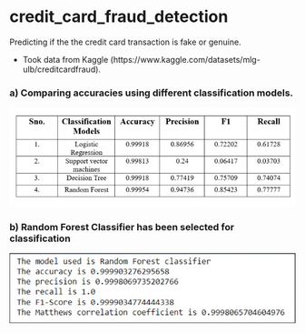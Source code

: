 # credit_card_fraud_detection
<!-- <p align="left">
  <img src="https://github.com/ChandnaM/picture/blob/main/amexlogo1.png" width="300px">
</p> -->



<p> Predicting if the the credit card transaction is fake or genuine. </p>
<ul>
<li>Took data from Kaggle (https://www.kaggle.com/datasets/mlg-ulb/creditcardfraud). </li>
</ul>

### a) Comparing accuracies using different classification models.
<p align="center">
  <img src="https://github.com/ChandnaM/picture/blob/main/comparision.png" width="550px">
</p>

### b) Random Forest Classifier has been selected for classification  
<p align="center">
  <img src="https://github.com/ChandnaM/picture/blob/main/random_forest.png"  width="550px">
</p>
